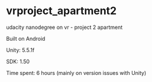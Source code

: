# vrproject_apartment2
udacity nanodegree on vr - project 2 apartment

Built on Android

Unity: 5.5.1f

SDK: 1.50

Time spent: 6 hours (mainly on version issues with Unity)
